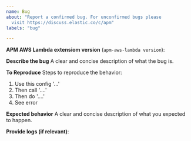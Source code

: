 ```yaml
---
name: Bug
about: "Report a confirmed bug. For unconfirmed bugs please
  visit https://discuss.elastic.co/c/apm"
labels: "bug"

---
```

<!--
GitHub is reserved for bug reports and feature requests; it is not the place
for general questions. If you have a question or an unconfirmed bug, please
visit the [forums](https://discuss.elastic.co/c/apm).

For security vulnerabilities please only send reports to security@elastic.co.
See https://www.elastic.co/community/security for more information.

Please fill in the following details to help us reproduce the bug:
-->

**APM AWS Lambda extensiom version** (`apm-aws-lambda version`):

**Describe the bug**
A clear and concise description of what the bug is.

**To Reproduce**
Steps to reproduce the behavior:
1. Use this config '...'
2. Then call '....'
3. Then do '....'
4. See error

**Expected behavior**
A clear and concise description of what you expected to happen.

**Provide logs (if relevant)**:



